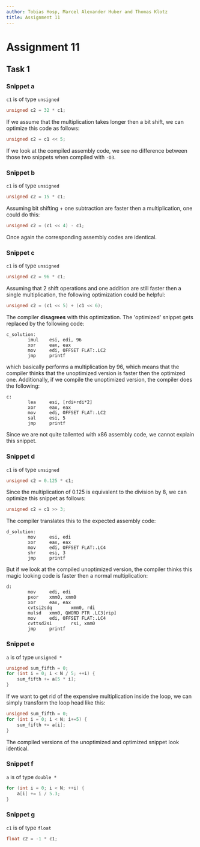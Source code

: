 ```yaml
---
author: Tobias Hosp, Marcel Alexander Huber and Thomas Klotz
title: Assignment 11
---
```


# Assignment 11

## Task 1

### Snippet a
`c1` is of type `unsigned`
```C
unsigned c2 = 32 * c1;
```
If we assume that the multiplication takes longer then a bit shift, we can optimize this code as follows:

```C
unsigned c2 = c1 << 5;
```

If we look at the compiled assembly code, we see no difference between those two snippets when compiled with `-O3`. 

### Snippet b

`c1` is of type `unsigned`
```C
unsigned c2 = 15 * c1;
```
Assuming bit shifting + one subtraction are faster then a multiplication, one could do this: 

```c
unsigned c2 = (c1 << 4) - c1;
```

Once again the corresponding assembly codes are identical.

### Snippet c

`c1` is of type `unsigned`
```C
unsigned c2 = 96 * c1;
```
Assuming that 2 shift operations and one addition are still faster then a single multiplication, the following optimization could be helpful:

```c
unsigned c2 = (c1 << 5) + (c1 << 6);
```

The compiler **disagrees** with this optimization. The 'optimized' snippet gets replaced by the following code:

```assembly
c_solution:
        imul    esi, edi, 96
        xor     eax, eax
        mov     edi, OFFSET FLAT:.LC2
        jmp     printf
```

which basically performs a multiplication by 96, which means that the compiler thinks that the unoptimized version is faster then the optimized one.
Additionally, if we compile the unoptimized version, the compiler does the following: 

```assembly
c:
        lea     esi, [rdi+rdi*2]
        xor     eax, eax
        mov     edi, OFFSET FLAT:.LC2
        sal     esi, 5
        jmp     printf
```

Since we are not quite tallented with x86 assembly code, we cannot explain this snippet.

### Snippet d

`c1` is of type `unsigned`
```C
unsigned c2 = 0.125 * c1;
```
Since the multiplication of 0.125 is equivalent to the division by 8, we can optimize this snippet as follows:

```c
unsigned c2 = c1 >> 3;
```

The compiler translates this to the expected assembly code:

```assembly
d_solution:
        mov     esi, edi
        xor     eax, eax
        mov     edi, OFFSET FLAT:.LC4
        shr     esi, 3
        jmp     printf
```

But if we look at the compiled unoptimized version, the compiler thinks this magic looking code is faster then a normal multiplication:

```assembly
d:
        mov     edi, edi
        pxor    xmm0, xmm0
        xor     eax, eax
        cvtsi2sdq       xmm0, rdi
        mulsd   xmm0, QWORD PTR .LC3[rip]
        mov     edi, OFFSET FLAT:.LC4
        cvttsd2si       rsi, xmm0
        jmp     printf
```

### Snippet e

`a` is of type `unsigned *`

```C
unsigned sum_fifth = 0;
for (int i = 0; i < N / 5; ++i) {
    sum_fifth += a[5 * i];
}
```
If we want to get rid of the expensive multiplication inside the loop, we can simply transform the loop head like this:

```C
unsigned sum_fifth = 0;
for (int i = 0; i < N; i+=5) {
    sum_fifth += a[i];
}
```

The compiled versions of the unoptimized and optimized snippet look identical.

### Snippet f

`a` is of type `double *`
```C
for (int i = 0; i < N; ++i) {
    a[i] += i / 5.3;
}
```
### Snippet g
`c1` is of type `float`
```C
float c2 = -1 * c1;
```